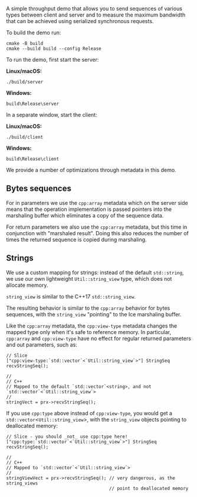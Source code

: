 A simple throughput demo that allows you to send sequences of various
types between client and server and to measure the maximum bandwidth
that can be achieved using serialized synchronous requests.

To build the demo run:

```shell
cmake -B build
cmake --build build --config Release
```

To run the demo, first start the server:

**Linux/macOS:**

```shell
./build/server
```

**Windows:**

```shell
build\Release\server
```

In a separate window, start the client:

**Linux/macOS:**

```shell
./build/client
```

**Windows:**

```shell
build\Release\client
```

We provide a number of optimizations through metadata in this demo.

Bytes sequences
--------------

For in parameters we use the `cpp:array` metadata which on the server
side means that the operation implementation is passed pointers into
the marshaling buffer which eliminates a copy of the sequence data.

For return parameters we also use the `cpp:array` metadata, but this
time in conjunction with "marshaled result". Doing this also reduces
the number of times the returned sequence is copied during marshaling.

Strings
-------

We use a custom mapping for strings: instead of the default `std::string`,
we use our own lightweight `Util::string_view` type, which does not
allocate memory.

`string_view` is similar to the C++17 `std::string_view`.

The resulting behavior is similar to the `cpp:array` behavior for bytes
sequences, with the `string_view` "pointing" to the Ice marshaling buffer.

Like the `cpp:array` metadata, the `cpp:view-type` metadata changes the
mapped type only when it's safe to reference memory. In particular,
`cpp:array` and `cpp:view-type` have no effect for regular returned
parameters and out parameters, such as:
```
// Slice
["cpp:view-type:`std::vector`<`Util::string_view`>"] StringSeq recvStringSeq();

//
// C++
// Mapped to the default `std::vector`<string>, and not `std::vector`<`Util::string_view`>
//
stringVect = prx->recvStringSeq();
```
If you use `cpp:type` above instead of `cpp:view-type`, you would get a
`std::vector`<`Util::string_view`>, with the `string_view` objects pointing to
deallocated memory:
```
// Slice - you should _not_ use cpp:type here!
["cpp:type:`std::vector`<`Util::string_view`>"] StringSeq recvStringSeq();

//
// C++
// Mapped to `std::vector`<`Util::string_view`>
//
stringViewVect = prx->recvStringSeq(); // very dangerous, as the string_views
                                       // point to deallocated memory
```
